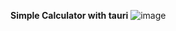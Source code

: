 **Simple Calculator with tauri**
![image](https://github.com/devbroit/calculator/assets/161510223/11cd8b4c-a174-481c-9dcf-54c291974027)
